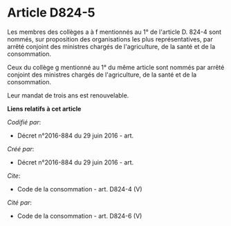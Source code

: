 # Article D824-5

Les membres des collèges a à f mentionnés au 1° de l'article D. 824-4 sont nommés, sur proposition des organisations les plus
représentatives, par arrêté conjoint des ministres chargés de l'agriculture, de la santé et de la consommation. 

Ceux du collège g mentionné au 1° du même article sont nommés par arrêté conjoint des ministres chargés de l'agriculture, de
la santé et de la consommation. 

Leur mandat de trois ans est renouvelable.

**Liens relatifs à cet article**

_Codifié par_:

  - Décret n°2016-884 du 29 juin 2016 - art.

_Créé par_:

  - Décret n°2016-884 du 29 juin 2016 - art.

_Cite_:

  - Code de la consommation - art. D824-4 (V)

_Cité par_:

  - Code de la consommation - art. D824-6 (V)
